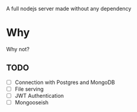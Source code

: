 A full nodejs server made without any dependency

# Why

Why not?

## TODO

- [ ] Connection with Postgres and MongoDB
- [ ] File serving
- [ ] JWT Authentication
- [ ] Mongooseish